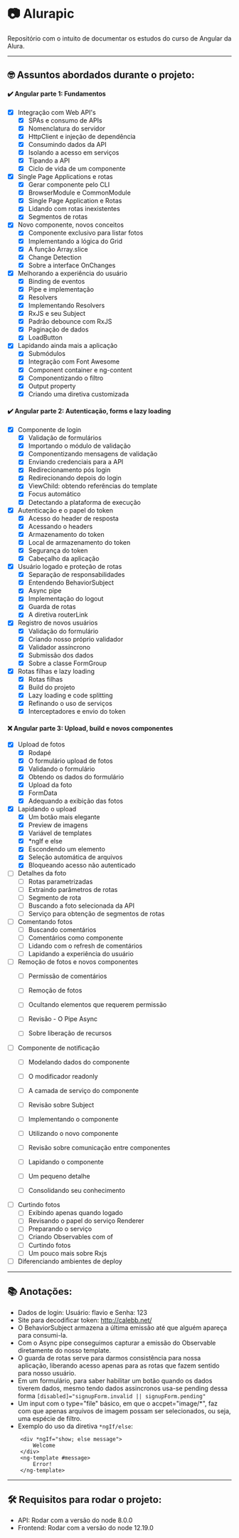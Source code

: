 # 📷 Alurapic

Repositório com o intuito de documentar os estudos do curso de Angular da Alura.

------

## 🤓 Assuntos abordados durante o projeto:

#### ✔️ Angular parte 1: Fundamentos
- [x] Integração com Web API's
    - [x] SPAs e consumo de APIs
    - [x] Nomenclatura do servidor
    - [x] HttpClient e injeção de dependência
    - [x] Consumindo dados da API
    - [x] Isolando a acesso em serviços
    - [x] Tipando a API
    - [x] Ciclo de vida de um componente
 
- [x] Single Page Applications e rotas
    - [x] Gerar componente pelo CLI
    - [x] BrowserModule e CommonModule
    - [x] Single Page Application e Rotas
    - [x] Lidando com rotas inexistentes
    - [x] Segmentos de rotas

- [x] Novo componente, novos conceitos
    - [x] Componente exclusivo para listar fotos
    - [x] Implementando a lógica do Grid
    - [x] A função Array.slice
    - [x] Change Detection
    - [x] Sobre a interface OnChanges

- [x] Melhorando a experiência do usuário
    - [x] Binding de eventos
    - [x] Pipe e implementação
    - [x] Resolvers
    - [x] Implementando Resolvers
    - [x] RxJS e seu Subject
    - [x] Padrão debounce com RxJS
    - [x] Paginação de dados
    - [x] LoadButton

- [x] Lapidando ainda mais a aplicação
    - [x] Submódulos
    - [x] Integração com Font Awesome
    - [x] Component container e ng-content
    - [x] Componentizando o filtro
    - [x] Output property
    - [x] Criando uma diretiva customizada

#### ✔️ Angular parte 2: Autenticação, forms e lazy loading
- [x] Componente de login
    - [x] Validação de formulários
    - [x] Importando o módulo de validação
    - [x] Componentizando mensagens de validação
    - [x] Enviando credenciais para a API
    - [x] Redirecionamento pós login
    - [x] Redirecionando depois do login
    - [x] ViewChild: obtendo referências do template
    - [x] Focus automático
    - [x] Detectando a plataforma de execução

- [x] Autenticação e o papel do token
    - [x] Acesso do header de resposta
    - [x] Acessando o headers
    - [x] Armazenamento do token
    - [x] Local de armazenamento do token
    - [x] Segurança do token
    - [x] Cabeçalho da aplicação

- [x] Usuário logado e proteção de rotas
    - [x] Separação de responsabilidades
    - [x] Entendendo BehaviorSubject
    - [x] Async pipe
    - [x] Implementação do logout
    - [x] Guarda de rotas
    - [x] A diretiva routerLink

- [x] Registro de novos usuários
    - [x] Validação do formulário
    - [x] Criando nosso próprio validador
    - [x] Validador assíncrono
    - [x] Submissão dos dados
    - [x] Sobre a classe FormGroup

- [x] Rotas filhas e lazy loading
    - [x] Rotas filhas
    - [x] Build do projeto
    - [x] Lazy loading e code splitting
    - [x] Refinando o uso de serviços
    - [x] Interceptadores e envio do token

#### ❌ Angular parte 3: Upload, build e novos componentes
- [x] Upload de fotos
    - [x] Rodapé
    - [x] O formulário upload de fotos
    - [x] Validando o formulário
    - [x] Obtendo os dados do formulário
    - [x] Upload da foto
    - [x] FormData
    - [x] Adequando a exibição das fotos

- [x] Lapidando o upload
    - [x] Um botão mais elegante
    - [x] Preview de imagens
    - [x] Variável de templates
    - [x] *ngIf e else
    - [x] Escondendo um elemento
    - [x] Seleção automática de arquivos
    - [x] Bloqueando acesso não autenticado

- [ ] Detalhes da foto
    - [ ] Rotas parametrizadas
    - [ ] Extraindo parâmetros de rotas
    - [ ] Segmento de rota
    - [ ] Buscando a foto selecionada da API
    - [ ] Serviço para obtenção de segmentos de rotas

- [ ] Comentando fotos
    - [ ] Buscando comentários
    - [ ] Comentários como componente
    - [ ] Lidando com o refresh de comentários
    - [ ] Lapidando a experiência do usuário

- [ ] Remoção de fotos e novos componentes
    - [ ] Permissão de comentários
    - [ ] Remoção de fotos
    - [ ] Ocultando elementos que requerem permissão
    - [ ] Revisão - O Pipe Async
    - [ ] Sobre liberação de recursos


- [ ] Componente de notificação
    - [ ] Modelando dados do componente
    - [ ] O modificador readonly
    - [ ] A camada de serviço do componente
    - [ ] Revisão sobre Subject
    - [ ] Implementando o componente
    - [ ] Utilizando o novo componente
    - [ ] Revisão sobre comunicação entre componentes
    - [ ] Lapidando o componente
    - [ ] Um pequeno detalhe
    - [ ] Consolidando seu conhecimento
                    

- [ ] Curtindo fotos
    - [ ] Exibindo apenas quando logado
    - [ ] Revisando o papel do serviço Renderer
    - [ ] Preparando o serviço
    - [ ] Criando Observables com of
    - [ ] Curtindo fotos
    - [ ] Um pouco mais sobre Rxjs

- [ ] Diferenciando ambientes de deploy

-----

## 📚 Anotações:

- Dados de login: Usuário: flavio e Senha: 123
- Site para decodificar token: http://calebb.net/
- O BehaviorSubject armazena a última emissão até que alguém apareça para consumi-la.
- Com o Async pipe conseguimos capturar a emissão do Observable diretamente do nosso template.
- O guarda de rotas serve para darmos consistência para nossa aplicação, liberando acesso apenas para as rotas que fazem sentido para nosso usuário.
- Em um formulário, para saber habilitar um botão quando os dados tiverem dados, mesmo tendo dados assincronos usa-se pending dessa forma `[disabled]="signupForm.invalid || signupForm.pending"`
- Um input com o type="file" básico, em que o accpet="image/*", faz com que apenas arquivos de imagem possam ser selecionados, ou seja, uma espécie de filtro.
- Exemplo do uso da diretiva `*ngIf/else`:
```
    <div *ngIf="show; else message">
        Welcome
    </div>
    <ng-template #message>
        Error!
    </ng-template>
```

-----

## 🛠️ Requisitos para rodar o projeto:

- API: Rodar com a versão do node 8.0.0
- Frontend: Rodar com a versão do node 12.19.0

